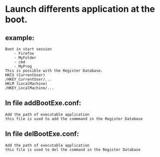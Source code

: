 # Launch differents application at the boot.
## example:
	Boot in start session 	
		- Firefox
		- MyFolder
		- cmd
		- MyProg
	This is possible with the Register Database.
	HKCU (CurrentUser)
	/HKEY_CurrentUser/...
	HKLM (LocalMachine)
	/HKEY_LocalMachine/...

## In file addBootExe.conf:
	Add the path of executable application
	this file is used to add the commmand in the Register Database

## In file delBootExe.conf:
	Add the path of executable application
	this file is used to del the command in the Register Database
